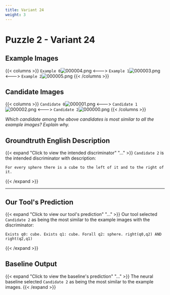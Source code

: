 ```yaml
---
title: Variant 24
weight: 3
---
```


# Puzzle 2 - Variant 24

## Example Images
{{< columns >}}
`Example 0`![000004.png](/clevr-variants/agreement/fovariant-24/render/images/CLEVR_val_000004.png)
<--->
`Example 1`![000003.png](/clevr-variants/agreement/fovariant-24/render/images/CLEVR_val_000003.png)
<--->
`Example 2`![000005.png](/clevr-variants/agreement/fovariant-24/render/images/CLEVR_val_000005.png)
{{< /columns >}}

## Candidate Images
{{< columns >}}
`Candidate 0`![000001.png](/clevr-variants/agreement/fovariant-24/render/images/CLEVR_val_000001.png)
<--->
`Candidate 1`![000002.png](/clevr-variants/agreement/fovariant-24/render/images/CLEVR_val_000002.png)
<--->
`Candidate 2`![000000.png](/clevr-variants/agreement/fovariant-24/render/images/CLEVR_val_000000.png)
{{< /columns >}}

*Which candidate among the above candidates is most similar to all the example images? Explain why.*

## Groundtruth English Description

{{< expand "Click to view the intended discriminator" "..." >}}
`Candidate 2` is the intended discriminator with description:
```plaintext 
For every sphere there is a cube to the left of it and to the right of it.
```
{{< /expand >}}

---



## Our Tool's Prediction

{{< expand "Click to view our tool's prediction" "..." >}}
Our tool selected `Candidate 2` as being the most similar to the example images with the discriminator:
```plaintext
Exists q0: cube. Exists q1: cube. Forall q2: sphere. right(q0,q2) AND right(q2,q1)
```
{{< /expand >}}



## Baseline Output

{{< expand "Click to view the baseline's prediction" "..." >}}
The neural baseline selected `Candidate 2` as being the most similar to the example images.
{{< /expand >}}

